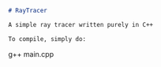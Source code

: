 ```markdown
# RayTracer

A simple ray tracer written purely in C++

To compile, simply do:  

```
g++ main.cpp  
```
```